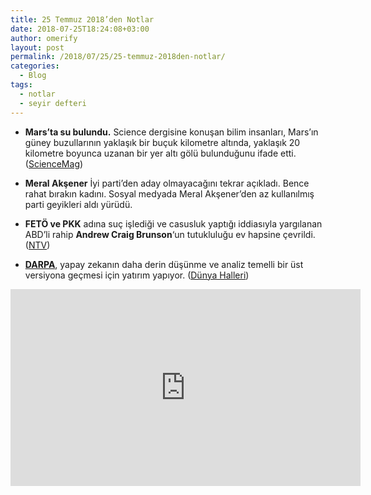 ```yaml
---
title: 25 Temmuz 2018’den Notlar
date: 2018-07-25T18:24:08+03:00
author: omerify
layout: post
permalink: /2018/07/25/25-temmuz-2018den-notlar/
categories:
  - Blog
tags:
  - notlar
  - seyir defteri
---
```


* **Mars’ta su bulundu.** Science dergisine konuşan bilim insanları, Mars’ın güney buzullarının yaklaşık bir buçuk kilometre altında, yaklaşık 20 kilometre boyunca uzanan bir yer altı gölü bulunduğunu ifade etti. (<a href="http://www.sciencemag.org/news/2018/07/liquid-water-spied-deep-below-polar-ice-cap-mars" target="_blank" rel="noreferrer noopener nofollow">ScienceMag</a>)

* **Meral Akşener** İyi parti’den aday olmayacağını tekrar açıkladı. Bence rahat bırakın kadını. Sosyal medyada Meral Akşener’den az kullanılmış parti geyikleri aldı yürüdü.

* **FETÖ ve PKK** adına suç işlediği ve casusluk yaptığı iddiasıyla yargılanan ABD’li rahip **Andrew Craig Brunson**‘un tutukluluğu ev hapsine çevrildi. (<a href="https://www.ntv.com.tr/turkiye/abdli-rahip-brunsona-ev-hapsi,x6qmR0TtR0a9oMN2H9an1A" target="_blank" rel="noreferrer noopener nofollow">NTV</a>)

* <a href="https://www.darpa.mil/" target="_blank" rel="noreferrer noopener nofollow"><strong>DARPA</strong></a>, yapay zekanın daha derin düşünme ve analiz temelli bir üst versiyona geçmesi için yatırım yapıyor. (<a href="https://www.dunyahalleri.com/darpa-yapay-zekada-ucuncu-dalganin-pesinde/" target="_blank" rel="noreferrer noopener nofollow">Dünya Halleri</a>)

<iframe width="560" height="315" src="https://www.youtube.com/embed/-O01G3tSYpU" title="YouTube video player" frameborder="0" allow="accelerometer; autoplay; clipboard-write; encrypted-media; gyroscope; picture-in-picture" allowfullscreen></iframe>